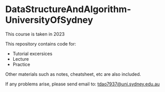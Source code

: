 # DataStructureAndAlgorithm-UniversityOfSydney

This course is taken in 2023

This repository contains code for:

* Tutorial excersices
* Lecture
* Practice

Other materials such as notes, cheatsheet, etc are also included.

If any problems arise, please send email to: tdao7937@uni.sydney.edu.au
